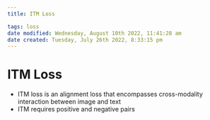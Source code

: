 ```yaml
---
title: ITM Loss

tags: loss 
date modified: Wednesday, August 10th 2022, 11:41:28 am
date created: Tuesday, July 26th 2022, 8:33:15 pm
---
```


# ITM Loss
- ITM loss is an alignment loss that encompasses cross-modality interaction between image and text
- ITM requires positive and negative pairs


